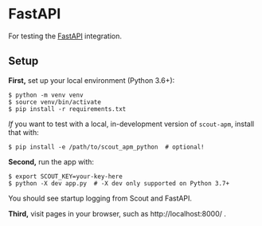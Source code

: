 FastAPI
=======

For testing the [FastAPI](https://fastapi.tiangolo.com/) integration.

Setup
-----

**First,** set up your local environment (Python 3.6+):

```
$ python -m venv venv
$ source venv/bin/activate
$ pip install -r requirements.txt
```

*If* you want to test with a local, in-development version of `scout-apm`,
install that with:

```
$ pip install -e /path/to/scout_apm_python  # optional!
```

**Second,** run the app with:

```
$ export SCOUT_KEY=your-key-here
$ python -X dev app.py  # -X dev only supported on Python 3.7+
```

You should see startup logging from Scout and FastAPI.

**Third,** visit pages in your browser, such as http://localhost:8000/ .
